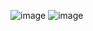 
![image](https://github.com/kolibriof/simple_calculator/assets/122736279/350a73c0-4133-4d7c-b607-44ced8b1c282)
![image](https://github.com/kolibriof/simple_calculator/assets/122736279/dca96b82-b1c2-43a3-9de2-34c08fcf26f3)
